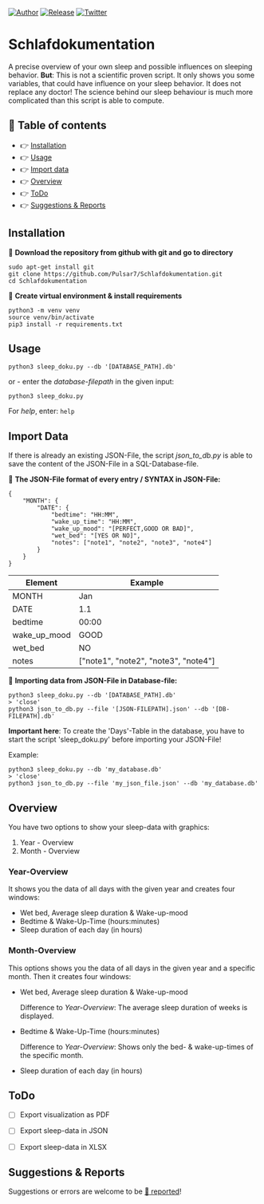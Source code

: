 [![Author](https://img.shields.io/badge/author-Pulsar7-lightgrey.svg?colorB=9900cc&style=flat-square)](https://github.com/Pulsar7)
[![Release](https://img.shields.io/github/release/dmhendricks/file-icon-vectors.svg?style=flat-square)](https://github.com/Pulsar7/Schlafdokumentation/releases)
[![Twitter](https://img.shields.io/twitter/url/https/github.com/dmhendricks/file-icon-vectors.svg?style=social)](https://twitter.com/SevenPulsar)

# Schlafdokumentation
A precise overview of your own sleep and possible influences on sleeping behavior. 
**But**: This is not a scientific proven script. It only shows you some variables, that could have influence on your sleep behavior. It does not replace any doctor! The science behind our sleep behaviour is much more complicated than this script is able to compute.

## :pushpin: Table of contents

* :point_right: [Installation](#installation)
* :point_right: [Usage](#usage)
* :point_right: [Import data](#import-data)
* :point_right: [Overview](#overview)
* :point_right: [ToDo](#ToDo)
* :point_right: [Suggestions & Reports](#suggestions--reports)

## Installation

:small_orange_diamond: **Download the repository from github with git and go to directory**
 
    sudo apt-get install git
    git clone https://github.com/Pulsar7/Schlafdokumentation.git
    cd Schlafdokumentation

:small_orange_diamond: **Create virtual environment & install requirements**

    python3 -m venv venv
    source venv/bin/activate
    pip3 install -r requirements.txt
    

## Usage

    python3 sleep_doku.py --db '[DATABASE_PATH].db'

or - enter the *database-filepath* in the given input:

    python3 sleep_doku.py 

For *help*, enter: `help`


## Import Data
If there is already an existing JSON-File, the script *json_to_db.py* is able to save the content of the JSON-File
in a SQL-Database-file.

:small_orange_diamond: **The JSON-File format of every entry / SYNTAX in JSON-File:**

    {
        "MONTH": {
            "DATE": {
                "bedtime": "HH:MM",
                "wake_up_time": "HH:MM",
                "wake_up_mood": "[PERFECT,GOOD OR BAD]",
                "wet_bed": "[YES OR NO]",
                "notes": ["note1", "note2", "note3", "note4"]
            }
        }
    }

|Element|Example|
|---|---|
|MONTH|Jan|
|DATE|1.1|
|bedtime|00:00|
|wake_up_mood|GOOD|
|wet_bed|NO|
|notes|["note1", "note2", "note3", "note4"]|

:small_orange_diamond: **Importing data from JSON-File in Database-file:**

    python3 sleep_doku.py --db '[DATABASE_PATH].db'
    > 'close'
    python3 json_to_db.py --file '[JSON-FILEPATH].json' --db '[DB-FILEPATH].db'


**Important here**: To create the 'Days'-Table in the database, you have to start the script 'sleep_doku.py' before importing your JSON-File!

Example:

    python3 sleep_doku.py --db 'my_database.db'
    > 'close'
    python3 json_to_db.py --file 'my_json_file.json' --db 'my_database.db'


## Overview
You have two options to show your sleep-data with graphics:

1. Year - Overview
2. Month - Overview

### Year-Overview
It shows you the data of all days with the given year and creates four windows: 
    
* Wet bed, Average sleep duration & Wake-up-mood
* Bedtime & Wake-Up-Time (hours:minutes)
* Sleep duration of each day (in hours)


### Month-Overview
This options shows you the data of all days in the given year and a specific month. Then it creates four windows:

* Wet bed, Average sleep duration & Wake-up-mood

    Difference to *Year-Overview*: The average sleep duration of weeks is displayed.

* Bedtime & Wake-Up-Time (hours:minutes)

    Difference to *Year-Overview*: Shows only the bed- & wake-up-times of the specific month.

* Sleep duration of each day (in hours)



## ToDo
- [ ] Export visualization as PDF
- [ ] Export sleep-data in JSON
- [ ] Export sleep-data in XLSX


## Suggestions & Reports

Suggestions or errors are welcome to be [:link: reported](https://github.com/Pulsar7/Schlafdokumentation/issues)!
